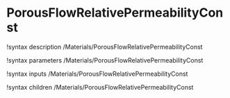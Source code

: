 <!-- MOOSE Documentation Stub: Remove this when content is added. -->

# PorousFlowRelativePermeabilityConst
!syntax description /Materials/PorousFlowRelativePermeabilityConst

!syntax parameters /Materials/PorousFlowRelativePermeabilityConst

!syntax inputs /Materials/PorousFlowRelativePermeabilityConst

!syntax children /Materials/PorousFlowRelativePermeabilityConst
